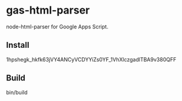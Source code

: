 # gas-html-parser

node-html-parser for Google Apps Script.

## Install

1hpshegk_hkfk63jVY4ANCyVCDYYiZs0YF_1VhXlczgadlTBA9v380QFF

## Build

bin/build

